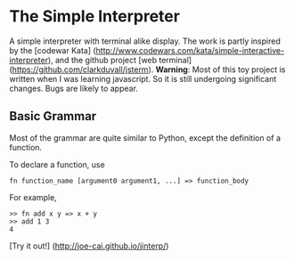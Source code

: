 # The Simple Interpreter
A simple interpreter with terminal alike display. The work is partly inspired by the [codewar Kata] (http://www.codewars.com/kata/simple-interactive-interpreter), and the github project [web terminal] (https://github.com/clarkduvall/jsterm). **Warning**: Most of this toy project is written when I was learning javascript. So it is still undergoing significant changes. Bugs are likely to appear.

## Basic Grammar
Most of the grammar are quite similar to Python, except the definition of a function. 

To declare a function, use

```
fn function_name [argument0 argument1, ...] => function_body
```

For example,

```
>> fn add x y => x + y
>> add 1 3
4
```

[Try it out!] (http://joe-cai.github.io/jinterp/)
